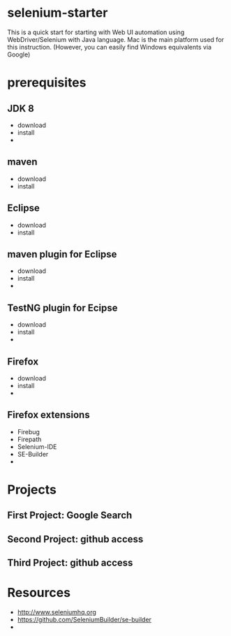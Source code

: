 # selenium-starter
This is a quick start for starting with Web UI automation using WebDriver/Selenium with Java language.
Mac is the main platform used for this instruction. (However, you can easily find Windows equivalents via Google)

# prerequisites

## JDK 8

* download
* install
* 

## maven
* download
* install


## Eclipse
* download
* install

## maven plugin for Eclipse
* download
* install
* 

## TestNG plugin for Ecipse
* download
* install
* 

## Firefox
* download
* install
* 

## Firefox extensions
* Firebug
* Firepath
* Selenium-IDE
* SE-Builder
* 

# Projects

## First Project: Google Search 

## Second Project: github access

## Third Project: github access

# Resources
* http://www.seleniumhq.org
* https://github.com/SeleniumBuilder/se-builder
* 



